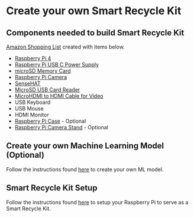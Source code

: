 # Create your own Smart Recycle Kit


## Components needed to build Smart Recycle Kit
[Amazon Shopping List](https://www.amazon.com/hz/wishlist/ls/23FOJ731YT9VW?ref_=wl_share) created with items below. 

* [Raspberry Pi 4](https://www.amazon.com/Raspberry-Model-2019-Quad-Bluetooth/dp/B07TC2BK1X/ref=sr_1_1)
* [Raspberry Pi USB C Power Supply](https://www.amazon.com/CanaKit-Raspberry-Power-Supply-USB-C/dp/B07TYQRXTK/)
* [microSD Memory Card](https://www.amazon.com/Samsung-MicroSDHC-Adapter-MB-ME32GA-AM/dp/B06XWN9Q99/)
* [Raspberry Pi Camera](https://www.amazon.com/Raspberry-Pi-Camera-Module-Megapixel/dp/B01ER2SKFS/ref=sxts_sxwds-bia-wc-drs2_0)
* [SenseHAT](https://www.amazon.com/RASPBERRY-PI-RASPBERRYPI-SENSEHAT-Raspberry-Orientation-Temperature/dp/B014HDG74S/ref=sr_1_5)
* [MicroSD USB Card Reader](https://www.amazon.com/SanDisk-MobileMate-microSD-Card-Reader/dp/B07G5JV2B5)
* [MicroHDMI to HDMI Cable for Video](https://www.amazon.com/AmazonBasics-Flexible-Micro-Cable-6-Foot/dp/B07KSDB25X)
* USB Keyboard
* USB Mouse
* HDMI Monitor
* [Raspberry Pi Case](https://www.amazon.com/gp/product/B07X5Y81C6/ref=ppx_yo_dt_b_asin_title_o02_s00) - Optional
* [Raspberry Pi Camera Stand](https://www.amazon.com/Makeronics-Acrylic-Holder-Raspberry-Transparent/dp/B07SQL2RNR/ref=sr_1_4) - Optional


## Create your own Machine Learning Model (Optional)
Follow the instructions found [here](ml/README.md) to create your own ML model.


## Smart Recycle Kit Setup
Follow the instructions found [here](pi/README.md) to setup your Raspberry Pi to serve as a Smart Recycle Kit.